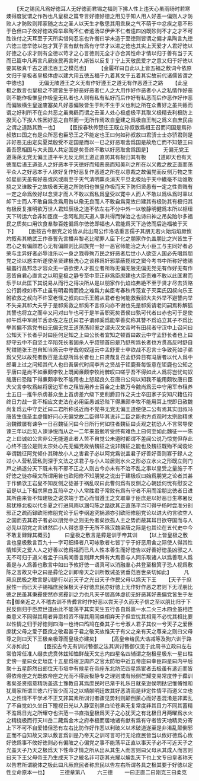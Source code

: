 <!-- { "loadSidebar": true } -->
　　【天之锡民凡爲好徳耳人无好徳而君锡之福则下拂人性上违天心虽雨旸时若寒燠得度犹谓之作咎也凡皇极之篇专言好徳好徳之用见于知人用人好恶一偏则人才防败人才防败则邦家随之古之圣人以天生才敬思其用乖戾之气不萌于中忿疾之意不形于色但曰子攸好徳故舜举皋陶不仁者逺汤举伊尹不仁者逺四凶既殄则不才之才不可胜诛付之天耳至于天所实惜何忍忘也许衡曰学未造于至徳则皆谓之偏才臬陶言九徳六徳三徳举徳以包才箕子言有猷有爲有守举才以进之徳也其实上天爱才人君好徳以好徳之心求才则有全徳以苛才之心言徳则无全才亦合其性命才情以归于善有当于天而已篇中凡再言凡厥庶民再言时人斯皆以反复丁宁上天敬民爱才之意又归于好徳以要其极真千古之道法百王之模范也】
　　【金履祥曰自此以上皆五福之敷词今依原文归于皇极者皇极体虚以建大用五徳五福于九着其文于五着其实故前代诸儒皆谓之中徳也】
　　无偏无陂遵王之义无有作好遵王之道无有作恶遵王之路
　　【此皇极之敷言也皇极之不建皆生于好恶好恶者仁人之大用作好作恶者小人之私情作好恶则不能作极惟皇作极皇无私者也人则有私有私好而后作好有私恶而后作恶作好作恶而偏陂横生皇途废塞矣凡好恶偏陂皆生于利不生于义也利之所在众曹好之虽共鲧而谓之好利所不在众共恶之虽夷繇而谓之丑圣人处心极虚极平其取义极精去利极防上揆天心下揆人性因好恶之自然而一无所作焉故自皇建之爲极自王制之爲义自庶民由之谓之道路其致一也】
　　【臣按春秋传楚庄王既立孙叔敖爲相王召而问国是焉孙叔敖曰国之有是众所恶也臣恐王之不能定也王曰何如孙叔敖曰君骄士士亦骄君则是非好恶无由定矣夏桀殷受不定国是而以一已之好恶取舍爲国是故危亡而不知楚王曰善吾愿相国与大夫国人共定国是矣吾终不敢以好恶取舍爲国是】
　　无偏无党王道荡荡无党无偏王道平平无反无侧王道正直防其有极归其有极
　　【道即天也有天徳而后语王道圣人之好恶本于天徳好而知恶恶而知美利之所在以义裁之故正直而荡平众人之好恶本于人欲好复作好恶复作恶道之所在以意裁之故偏党而反侧万物之生如星丽天虽有好恶或风或雨至于天气清明熏炎消灭平旦北极灿于天中纎毫不动谁敢挠之又谁敢于之故极者天道之所防归也惟皇作极而天下防归贤愚有一定之性贵贱有一定之命爲攸好以念贤才而人不敢以爲私爲皇受以寛中人而人不敢以爲纵爲时辜以卹下士而人不敢自爲贪爲用咎以儆无良而人不敢自爲竞故曰建其有极防其有极归其有极反复推明欲万世人君知辰极之道不依左右不分中外一以敬静明健爲本所以枢纽天下转运六合非如臣庶一念阿私则天道人事共得而弹治之也诗曰神之吊矣贻尔多福民之质矣口用饮食羣黎百姓徧爲尔徳徳即福也人君能爲天下造徳而后造福被于天下】
　　【臣按古今朋党之论皆从此出周公作洛诰重言孺子其朋无若火始焰焰厥攸灼叙弗其絶武王作泰誓先言播弃黎老比昵罪人臣下化之朋家作仇盖朋比之兴皆生于君心之有偏颇君心无有偏颇则比闾族党一好一恶官师能治之大小臣工与主同好者必荣与主异好者必辱谁乐以一身之戮辱殉万民之好恶者后世小人欲空人国必先唱爲朋党之论以惑主听遂使圣贤建极洗心之谈移爲奸邪蒙蔽揽权之窦今考书中所称好徳锡福羞行昌邦念才容众无一语欲使人才孤立者所称无偏无陂无偏无党无有作好无有作恶皆自君心直言之以明皇极之静专至中至正非爲臣庶建也大臣责难不敢以此匡君而乐于以此匡下其说易从而行之得决所从是以朋家作仇焰焰弗絶不至于贤才尽去货赂公行爵禄如市不止虽有明君悔而挽之难爲力矣臣考春秋传范宣子灭栾氏囚叔向乐王鲋欲救之叔向不许室老怪之叔向曰乐王鲋从君者也何能救我祁大夫外举不避讐内举不失亲其祁大夫乎于是祁奚救之祁奚不言叔向亦不谢也先是祁奚请老问嗣焉称解狐其讐也将立之而卒又问对曰午也可于是羊舌职死矣晋侯曰孰可代者曰赤也可于是使祁午爲中军尉羊舌赤佐之左氏曰君子谓祁奚爲能举善矣称其讐不爲谄立其子不爲比举其偏不爲党书曰无偏无党王道荡荡祁奚之谓夫汉文帝时有田叔者守汉中上召问曰公知天下长者乎对曰臣何足知之上曰公长者宜知之顿首曰故云中守孟舒长者也上曰舒守云中不自坚士卒陷死长者固杀人乎叔顿首曰是乃舒所爲长者也方贯高反时舒自髠钳随张王岂自知当爲云中守哉匃奴冦云中孟舒爱士卒欲战不忍言士争致死如子弟爲父兄以故死者数百是孟舒所爲长者也上曰贤哉复召孟舒异日有冯唐者以代人爲中郎署上过之问知其代人也曰吾居代时闻李齐之贤战于钜鹿吾每饭意在钜鹿也公知之乎唐曰是尚不如亷颇李牧上既闻亷颇李牧祔髀叹曰嗟乎吾不得如此人爲将岂忧匃奴哉唐曰恐陛下得亷颇李牧不能用也上怒起良久召唐曰公何以知我不能用颇牧唐曰臣大父言李牧爲赵将居边军市之租皆用养士百金之士数万今魏尚爲云中守用军市租养士五日一推牛杀虏甚众坐上首虏差六级下吏削爵罸作之夫士卒田家子安知尺籍伍符终日力战一言不相应文吏法在必用臣愚诚恐陛下得亷颇李牧不能用耳上悦即日赦魏尚复爲云中守史迁曰二君所称说近而不党书无党无偏王道便便二公有焉其实田叔冯唐皆生值圣主虚懐好问心无偏党故二臣得毕其说非二臣之能也方贞观时太宗励精求治魏徴屡有谏争一日召魏征问曰今日所行何如往者魏征曰贞观之初恐人不言常导使谏三年以后见人谏诤悦而从之一二年来虽勉听受终有难色上曰何至如此魏征一一陈之上曰诚如公言非公无能道此者人苦不自觉公未道时都谓不差闻公说乃惊觉但存此心终不违公是则太宗处心先无偏党故纳魏征之说非魏征之能也及魏征既歾不闻谠论卒谓魏征阿党倾仆其碑故小人之害君子必以阿党爲说盖君子好善好善则寡于録人之过小人营私营私则深于文法之求君子与小人竝居则水火之形必立水火之形既立则门戸之祸遂分天下既未有不邪不正之人则古今亦未有不治不乱之事以皇受之量施于不好徳之徒亦经文所谓用咎也欧阳修不知朋党之说出于建极叹曰始爲朋党之论者其甚于作俑欤王岩叟不知反侧之徒甚于祸乱叹曰此曹何爲有反侧之心朝廷何忧有慰安之诏是以上下相求黑白互煎卒之小人常胜君子常败有爲有守者不用而淫朋比徳者日进其所由来皆不知建极之说求端于君心而借遵王之文取辜于臣庶是以好恶日生寒暑反易犹移北极以代冬夏之行进风雨以溷勾陈之路欲其正直荡平岂可得乎杨时尝准分别邪正之疏而録欧阳修朋党论于后李纲追究祸源亦引欧阳修朋党论以进大约言欲空人之国而去其君子者必以朋党中之则无免者矣欲孤人主之势而蔽其耳目欲夺国而与人必先以朋党之言进然后小人得恣意于无所不爲汉魏梁唐之际是也其论在五代史中今不敢复録録其概云】
　　曰皇极之敷言是彛是训于帝其训
　　【以上皆皇极之敷言也皇极敷言百九十一字可细绎者八可咏歌者七皆丁宁于好恶用舍之际使人得其性情知天之爱人人之好善以徳爲福而已凡人性本善生而好徳告以好善好徳虽凶邪之人无不可归于道义者孟子曰禹闻善言则拜大舜有大焉善与人同乐取诸人以爲善取人爲善是与人爲善也敷言中如曰予攸好徳一语真可以消融羣心共登至极箕子恐人视爲敷陈之言故又中之曰是彛伦之训即帝天之训所教诫圣贤垂范百世亲切如此】
　　凡厥庶民极之敷言是训是行以近天子之光曰天子作民父母以爲天下王
　　【天子于庶民性一而已天子锡福庶民保极天子好徳庶民亦好徳上无作好作恶之君则下无淫朋比徳之民虽其秉彛使然亦资彛训之力也凡天子居高体虚初无好恶其好恶偏党皆生于左右御亲近之人不稽古训不告彛言时作好恶以尝天子久而天子信之至以朋比归于下民反侧归于臣庶世道由此不能荡平其实天生五行各自爲禀一水二火三木四金虽相连类意义不同得其用者异禀相资不得其用同类相弃天子但宜忧其相竞不必忧其相比要以性情之归于好徳则四海一也诗曰鸤鸠在桑其子七兮淑人君子其仪一兮天子之爱臣庶犹父母之爱子臣庶之敬君甚于君之敬天故惟天子有父之亲有天之尊亲之则曰父母尊之则曰天下王极亲极尊而皇极亦建矣】
　　【高皇帝给民大诰减等及狥六训于路义亦如此】
　　【臣按古今无有训讨暬御之法其训讨暬御仅见于此周书立政曰左右常伯常任准人缀衣虎贲休兹知恤鲜哉天文志内四星名四辅谓之抱极星极东一星曰柱史傍一星曰女史垣匡十五星爲宿卫周庐之官太防垣中近五帝座曰幸臣四星曰内平后聚十五星蔚然曰郎位天市垣中有候星在帝座东北防茫四星爲宦者去极虽有逺近而皆得依帝座之光既依帝座之光而不得辰极静专之理则或有倾侧芒耀变易常度悖于彛训者矣圣贤措意精防盖选士豫教自其爲庶民时已渐于礼乐日就亲逊侯明挞记惟脩惟和犹周家所谓三徳六行皆少而习之以靖献明廷故其好恶清而是非定性情平而道义立也人之性情不平学术不正又非其素所训讨者骤见势利则颠倒薰心而好恶混淆是非紊乱了不自觉如久坐日下瞪视日光以入静室别黒白论苍素无复常度非其目力不同其蓄精不澹爲日光之所耀夺也洪范一书直指皇极爲天子之心犹天之有北极日月两曜爲水火之精绕极而行天川岳二藏爲金木之府奉极而居地诸有猷有爲有守者皆天地精灵分寄上下不可不自爱惜但恐有左右比防作好作恶以利破义以术破道遂至是非淆乱颠倒邪正而不自知故又深以敷言爲训是乃帝天之训可言可行无论庶民皆当以攸好徳爲心攸好徳爲事不攸好徳则必有偏陂之心偏党之事不能荡平正直以事天子必不可近天子之光盖天子乃天之极爲天下性命才情之所从出从其生人而言则曰父母从其成人而言则曰天下王父母帝王乃生成天下之綂名非可窃其光耀以爚乱天下也上文专曰皇者称天以告君所谓綂体之极此曰凡厥庶民者称庶民以告左右所谓各具之极其要于好徳以定性立命原本一也】
　　三德章第八
　　六三徳
　　一曰正直二曰刚克三曰柔克
